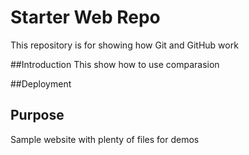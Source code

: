 # Starter Web Repo

This repository is for showing how Git and GitHub work

##Introduction
This show how to use comparasion

##Deployment

## Purpose

Sample website with plenty of files for demos

